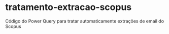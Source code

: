 # tratamento-extracao-scopus
Código do Power Query para tratar automaticamente extrações de email do Scopus
